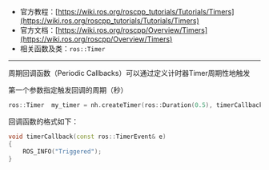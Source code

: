 + 官方教程：[https://wiki.ros.org/roscpp_tutorials/Tutorials/Timers](https://wiki.ros.org/roscpp_tutorials/Tutorials/Timers)
+ 官方文档：[https://wiki.ros.org/roscpp/Overview/Timers](https://wiki.ros.org/roscpp/Overview/Timers)
+ 相关函数及类：`ros::Timer` 

---

周期回调函数（Periodic Callbacks）可以通过定义计时器Timer周期性地触发

第一个参数指定触发回调的周期（秒）

```cpp
ros::Timer  my_timer = nh.createTimer(ros::Duration(0.5), timerCallback);
```

回调函数的格式如下：

```cpp
void timerCallback(const ros::TimerEvent& e)
{
	ROS_INFO("Triggered");
}
```


